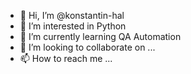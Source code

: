 - 👋 Hi, I’m @konstantin-hal
- 👀 I’m interested in Python
- 🌱 I’m currently learning QA Automation
- 💞️ I’m looking to collaborate on ...
- 📫 How to reach me ...

<!---
konstantin-hal/konstantin-hal is a ✨ special ✨ repository because its `README.md` (this file) appears on your GitHub profile.
You can click the Preview link to take a look at your changes.
--->
